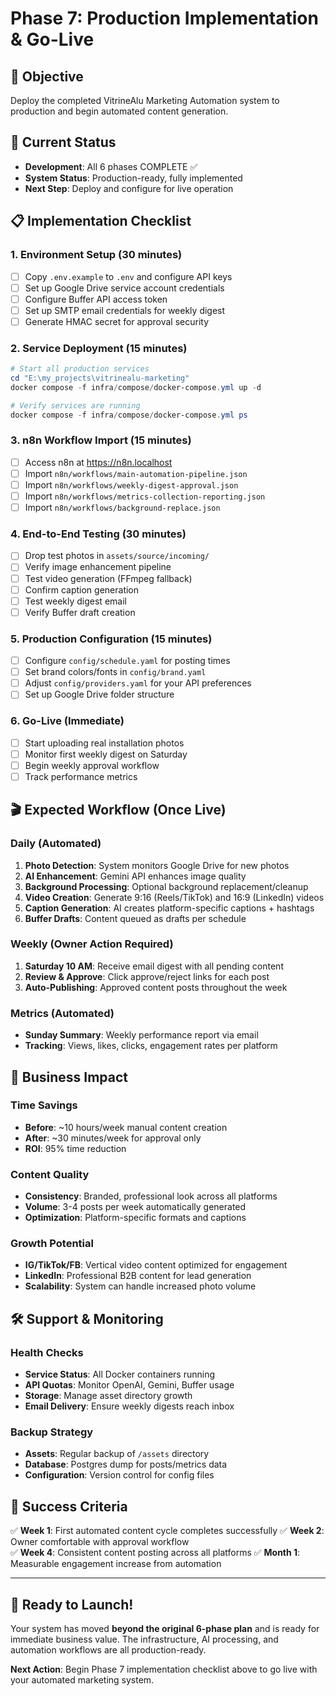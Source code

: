# Phase 7: Production Implementation & Go-Live

## 🎯 Objective
Deploy the completed VitrineAlu Marketing Automation system to production and begin automated content generation.

## 🏁 Current Status
- **Development**: All 6 phases COMPLETE ✅
- **System Status**: Production-ready, fully implemented
- **Next Step**: Deploy and configure for live operation

## 📋 Implementation Checklist

### 1. Environment Setup (30 minutes)
- [ ] Copy `.env.example` to `.env` and configure API keys
- [ ] Set up Google Drive service account credentials
- [ ] Configure Buffer API access token
- [ ] Set up SMTP email credentials for weekly digest
- [ ] Generate HMAC secret for approval security

### 2. Service Deployment (15 minutes)
```powershell
# Start all production services
cd "E:\my_projects\vitrinealu-marketing"
docker compose -f infra/compose/docker-compose.yml up -d

# Verify services are running
docker compose -f infra/compose/docker-compose.yml ps
```

### 3. n8n Workflow Import (15 minutes)
- [ ] Access n8n at https://n8n.localhost
- [ ] Import `n8n/workflows/main-automation-pipeline.json`
- [ ] Import `n8n/workflows/weekly-digest-approval.json`
- [ ] Import `n8n/workflows/metrics-collection-reporting.json`
- [ ] Import `n8n/workflows/background-replace.json`

### 4. End-to-End Testing (30 minutes)
- [ ] Drop test photos in `assets/source/incoming/`
- [ ] Verify image enhancement pipeline
- [ ] Test video generation (FFmpeg fallback)
- [ ] Confirm caption generation
- [ ] Test weekly digest email
- [ ] Verify Buffer draft creation

### 5. Production Configuration (15 minutes)
- [ ] Configure `config/schedule.yaml` for posting times
- [ ] Set brand colors/fonts in `config/brand.yaml`
- [ ] Adjust `config/providers.yaml` for your API preferences
- [ ] Set up Google Drive folder structure

### 6. Go-Live (Immediate)
- [ ] Start uploading real installation photos
- [ ] Monitor first weekly digest on Saturday
- [ ] Begin weekly approval workflow
- [ ] Track performance metrics

## 🎬 **Expected Workflow (Once Live)**

### Daily (Automated)
1. **Photo Detection**: System monitors Google Drive for new photos
2. **AI Enhancement**: Gemini API enhances image quality
3. **Background Processing**: Optional background replacement/cleanup
4. **Video Creation**: Generate 9:16 (Reels/TikTok) and 16:9 (LinkedIn) videos
5. **Caption Generation**: AI creates platform-specific captions + hashtags
6. **Buffer Drafts**: Content queued as drafts per schedule

### Weekly (Owner Action Required)
1. **Saturday 10 AM**: Receive email digest with all pending content
2. **Review & Approve**: Click approve/reject links for each post
3. **Auto-Publishing**: Approved content posts throughout the week

### Metrics (Automated)
- **Sunday Summary**: Weekly performance report via email
- **Tracking**: Views, likes, clicks, engagement rates per platform

## 🎯 **Business Impact**

### Time Savings
- **Before**: ~10 hours/week manual content creation
- **After**: ~30 minutes/week for approval only
- **ROI**: 95% time reduction

### Content Quality
- **Consistency**: Branded, professional look across all platforms
- **Volume**: 3-4 posts per week automatically generated
- **Optimization**: Platform-specific formats and captions

### Growth Potential
- **IG/TikTok/FB**: Vertical video content optimized for engagement
- **LinkedIn**: Professional B2B content for lead generation
- **Scalability**: System can handle increased photo volume

## 🛠️ **Support & Monitoring**

### Health Checks
- **Service Status**: All Docker containers running
- **API Quotas**: Monitor OpenAI, Gemini, Buffer usage
- **Storage**: Manage asset directory growth
- **Email Delivery**: Ensure weekly digests reach inbox

### Backup Strategy
- **Assets**: Regular backup of `/assets` directory
- **Database**: Postgres dump for posts/metrics data
- **Configuration**: Version control for config files

## 🚀 **Success Criteria**

✅ **Week 1**: First automated content cycle completes successfully
✅ **Week 2**: Owner comfortable with approval workflow  
✅ **Week 4**: Consistent content posting across all platforms
✅ **Month 1**: Measurable engagement increase from automation

---

## 🎉 **Ready to Launch!**

Your system has moved **beyond the original 6-phase plan** and is ready for immediate business value. The infrastructure, AI processing, and automation workflows are all production-ready.

**Next Action**: Begin Phase 7 implementation checklist above to go live with your automated marketing system.